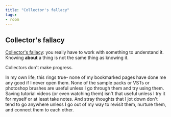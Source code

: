 ```yaml
---
title: "Collector's fallacy"
tags: 
- room
---
```


## Collector's fallacy

[Collector's fallacy](https://zettelkasten.de/posts/collectors-fallacy/): you really have to work with something to understand it.
Knowing **about** a thing is not the same thing as knowing it.

Collectors don't make progress.

In my own life, this rings true- none of my bookmarked pages have done me any good if I never open them. None of the sample packs or VSTs or photoshop brushes are useful unless I go through them and try using them. Saving tutorial videos (or even watching them) isn't that useful unless I try it for myself or at least take notes. And stray thoughts that I jot down don't tend to go anywhere unless I go out of my way to revisit them, nurture them, and connect them to each other. 

